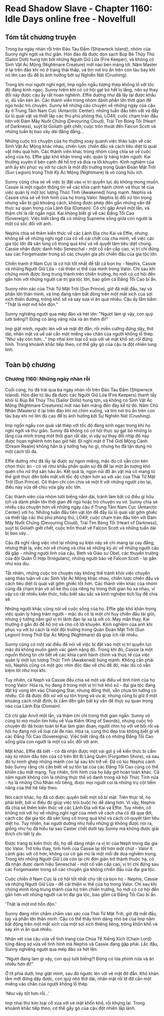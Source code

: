 # Read Shadow Slave - Chapter 1160: Idle Days online free - Novelfull

## Tóm tắt chương truyện

Trong ba ngày nhàn rỗi trên Đảo Tàu Đắm (Shipwreck Island), nhóm của Sunny nghỉ ngơi và thư giãn. Hòn đảo đã được dọn sạch Búp Bê Thủy Thủ (Sailor Doll) hung tợn bởi những Người Giữ Lửa (Fire Keeper), và không có Sinh Vật Ác Mộng (Nightmare Creature) mới nào bén mảng tới. Năm Master ở lại trên đảo khi nó ở trạng thái thấp, và tìm nơi trú ẩn trên con tàu bay khi nó lên cao đủ để bị ảnh hưởng bởi sự Nghiền Nát (Crushing).

Trong khi mọi người nghỉ ngơi, Imp ngốn ngấu tượng thép khổng lồ với tốc độ đáng kinh ngạc. Sunny hiếm khi có cơ hội gạt bỏ hết lo lắng, nên sự thay đổi này được cậu ấy rất hoan nghênh. Effie dường như đã lấy lại được khẩu vị, dù vẫn kén ăn. Các thành viên trong nhóm dành phần lớn thời gian để ngủ hoặc trò chuyện. Sunny kể những câu chuyện về những ngày của cậu ấy ở Trung Tâm Nam Cực (Antarctic Center): những tuần đầu tiên vất vả đẩy lùi lũ quái vật và thiết lập các thủ phủ phòng thủ, LO49, cuộc chạm trán đầu tiên với Đám Mây Nuốt Chửng (Devouring Cloud), Trái Tim Bóng Tối (Heart of Darkness), suýt bị Goliath giết chết, cuộc trốn thoát đến Falcon Scott và những tuần bị bao vây dài đằng đẵng...

Những cuộc trò chuyện của họ thường xoay quanh việc thảo luận về các Sinh Vật Ác Mộng khác nhau, chiến lược chiến đấu và cách tiêu diệt lũ quái vật hiệu quả hơn. Các thành viên khác trong nhóm cũng chia sẻ về cuộc sống của họ. Effie gặp khó khăn trong việc quản lý hàng trăm người. Kai thường xuyên ở bên cạnh để hỗ trợ và đưa ra lời khuyên. Kinh nghiệm của anh ấy khi phục vụ với tư cách là một đội trưởng trong Quân Đoàn Mặt Trời (Sun Legion) trong Thời Kỳ Ác Mộng (Nightmare) là vô cùng hữu ích.

Sunny cũng chia sẻ về việc bị đặt vào vị trí quyền lực dù không mong muốn. Cassie là một nguồn thông tin về các khía cạnh hành chính và thực tế của việc quản lý một lực lượng Thức Tỉnh (Awakened) hùng mạnh. Nephis và Cassie chia sẻ về tình hình của họ trong Valor. Nephis bị đối xử tôn trọng nhưng vẫn bị giữ khoảng cách, không được phép đến gần những vấn đề thực sự quan trọng của Lãnh Địa (Domain). Cô chỉ gặp Anvil một lần, và thậm chí là rất ngắn ngủi. Kai không biết gì về các Đấng Tối Cao (Sovereign). Việc biết rằng đã có những Supreme sống giữa con người là một cú sốc đối với anh.

Nephis chia sẻ thêm kiến thức về các Lãnh Địa cho Kai và Effie, nhưng không kể về những nghi ngờ của cô về cái chết của cha mình, về việc các gia tộc lớn đã săn lùng cô trong quá khứ và về quyết tâm tiêu diệt chúng. Cassie nhận được danh hiệu Seneschal - một cố vấn cấp cao, vị trí chỉ đứng sau các Forgemaster trong số các chuyên gia phi chiến đấu của gia tộc lớn.

Chiến tranh ở Nam Cực là cơ hội tốt nhất để tất cả bọn họ - Nephis, Cassie và những Người Giữ Lửa - cải thiện vị thế của mình trong Valor. Chỉ sau khi chứng minh được lòng trung thành trên chiến trường, họ mới có cơ hội đến gần hơn với những người cai trị gia tộc lớn, bao gồm cả Đấng Tối Cao bí ẩn.

Sunny nhìn xác của Thái Tử Mặt Trời (Sun Prince), giờ đã mất đầu, tay và phần lớn thân mình, và Imp đang nằm bất động trên một mắt xích của sợi xích thiên đường, trông khổ sở và say sưa vì ăn quá nhiều. Cậu ấy lẩm bẩm: "Thật là một mớ hỗn độn."

Sunny nghiêng người qua mép đảo và hét lớn: "Ngươi làm gì vậy, con quỷ lười biếng?! Đừng có lảng vảng nữa và ăn thêm đi!"

Imp giật mình, ngước lên với vẻ mặt đờ đẫn, rồi miễn cưỡng đứng dậy, thở dài, nhăn mặt và uể oải cắn một miếng vào chân của người khổng lồ thép. "Như vậy còn hơn..." Imp nhai kim loại cổ xưa với vẻ mặt khổ sở, rồi đứng hình. Trong khoảnh khắc tiếp theo, cơ thể gầy gò của cậu ta đột nhiên lung linh.

## Toàn bộ chương

### Chương 1160: Những ngày nhàn rỗi

Cuối cùng, họ đã trải qua ba ngày nhàn rỗi trên Đảo Tàu Đắm (Shipwreck Island). Hòn đảo từ lâu đã được các Người Giữ Lửa (Fire Keepers) thanh tẩy khỏi lũ Búp Bê Thủy Thủ (Sailor Dolls) hung tợn, và không có Sinh Vật Ác Mộng (Nightmare Creatures) mới nào bén mảng đến đây kể từ đó. Năm Chủ Nhân (Masters) ở lại trên đảo khi nó chìm xuống, và tìm nơi trú ẩn trên con tàu bay khi nó lên đủ cao để bị ảnh hưởng bởi Sự Nghiền Nát (Crushing).

Imp ngốn ngấu con quái vật thép với tốc độ đáng kinh ngạc trong khi họ nghỉ ngơi và thư giãn. Sunny đã không có cơ hội thực sự gạt bỏ những lo lắng của mình trong một thời gian rất dài, vì vậy sự thay đổi nhịp độ này được hoan nghênh hơn bao giờ hết. Đi nghỉ mát ở Thế Giới Mộng Cảnh (Dream Realm) không hẳn là ý tưởng hay ho gì, nhưng họ đã tận dụng nó một cách tối đa.

Effie dường như đã lấy lại được sự ngon miệng, mặc dù cô vẫn còn kén chọn thức ăn - có vẻ như khẩu phần quân sự đã để lại một ấn tượng khó quên cho nữ thợ săn háu ăn. Kết quả là, ngọn núi đồ ăn vặt mà cô mang từ thế giới thực đến biến mất với tốc độ chậm hơn so với xác của Thái Tử Mặt Trời (Sun Prince). Cô thậm chí còn chia sẻ một ít với những người còn lại, điều này vừa dễ chịu vừa gây sốc lớn.

Các thành viên của nhóm lười biếng nằm dài, tránh làm bất cứ điều gì hữu ích và dành phần lớn thời gian để ngủ hoặc trò chuyện vu vơ. Sunny chia sẻ nhiều câu chuyện hơn về những ngày cậu ở Trung Tâm Nam Cực (Antarctic Center) với họ. Những tuần đầu tiên vật lộn để đẩy lùi lũ quái vật gớm ghiếc và thiết lập các thủ phủ phòng thủ, LO49, cuộc chạm trán đầu tiên với Đám Mây Nuốt Chửng (Devouring Cloud), Trái Tim Bóng Tối (Heart of Darkness), suýt bị Goliath giết chết, cuộc trốn thoát về Falcon Scott và những tuần dài bị bao vây...

Cậu đã nghĩ rằng việc nhớ lại những sự kiện này sẽ chỉ mang lại cay đắng, nhưng thật lạ, việc nói về chúng và chia sẻ những ký ức về những người cậu đã gặp - những người lính của cậu, Beth và Giáo sư Obel, các thuyền trưởng của đội Quân Ô Hợp (Irregulars), những người bảo vệ Falcon Scott - lại gần như xoa dịu.

Tất nhiên, những cuộc trò chuyện này không thể tránh khỏi việc chuyển sang thảo luận về các Sinh Vật Ác Mộng khác nhau, chiến lược chiến đấu và cách tiêu diệt lũ quái vật gớm ghiếc tốt hơn. Các thành viên khác của nhóm cũng đã chạm trán vô số kẻ thù của riêng họ trong thời gian họ xa nhau, vì vậy có rất nhiều kiến thức, hiểu biết sâu sắc và kinh nghiệm tích lũy để chia sẻ.

Những người khác cũng nói về cuộc sống của họ. Effie gặp khó khăn trong việc quản lý hàng trăm người - mặc dù cô là một chỉ huy chiến đấu tài giỏi, nhưng ý tưởng nắm giữ vị trí lãnh đạo lại xa lạ với cô. May mắn thay, Kai thường ở gần đó để hỗ trợ và cho cô lời khuyên. Kinh nghiệm của anh khi phục vụ với tư cách là một đội trưởng trong Quân Đoàn Mặt Trời (Sun Legion) trong Thời Đại Ác Mộng (Nightmare) đã giúp ích rất nhiều.

Sunny cũng có một vài điều để nói về việc bị đặt vào một vị trí quyền lực mặc dù không muốn gánh vác gánh nặng đó. Trong khi đó, Cassie là một nguồn thông tin chi tiết về các khía cạnh hành chính và thực tế của việc quản lý một lực lượng Thức Tỉnh (Awakened) hùng mạnh. Không cần phải nói, Nephis cũng có một góc nhìn độc đáo về chủ đề đó, mặc dù cô vẫn kiệm lời như mọi khi.

Tuy nhiên, cả Neph và Cassie đều chia sẻ một vài điều về tình hình của họ trong Valor. Hóa ra, họ đang ở trong một vị trí hơi khó xử - đại gia tộc đang đặt kỳ vọng lớn vào Changing Star, nhưng đồng thời, vẫn chưa tin tưởng cô nhiều. Cô đã được đối xử với sự tôn trọng và ưu ái, nhưng cũng bị giữ ở một khoảng cách nhất định, bị cấm đến gần bất kỳ vấn đề thực sự quan trọng nào của Lãnh Địa (Domain).

Cô chỉ gặp Anvil một lần, và thậm chí chỉ trong thời gian ngắn. Sunny vô cùng tò mò muốn tìm hiểu về Vua Kiếm (King of Swords), nhưng cuộc trò chuyện đó đã hoàn toàn bị Kai làm gián đoạn, người nhìn họ với vẻ bối rối và hỏi họ đang nói về loại cái đe nào. Hóa ra, cung thủ đẹp trai không biết gì về các Đấng Tối Cao (Sovereigns). Việc biết rằng đã có những Đấng Tối Cao sống giữa con người là một cú sốc đối với anh.

Mặt khác, Effie đã biết - cô đã nhận được một vài gợi ý về kiến thức bị cấm này từ nhóm đầu tiên của cô trên Bờ Bị Lãng Quên (Forgotten Shore), và sau đó tự mình ghép những mảnh còn lại sau khi trở về. Đã có lúc Nephis cảnh báo Sunny rằng chỉ cần biết về sự tồn tại của các Đấng Tối Cao cũng có thể khiến cậu mất mạng. Tuy nhiên, tình hình của họ bây giờ hoàn toàn khác. Cả năm người không còn là những thực thể vô danh trong xã hội Thức Tỉnh nữa - họ là những Chủ Nhân nổi tiếng, được mọi người coi là những trụ cột tiềm năng của thế hệ tiếp theo.

Nói cách khác, họ đã có được quyền biết một số bí mật. Trên thực tế, họ phải biết, bởi vì điều đó giúp việc trói buộc họ dễ dàng hơn. Vì vậy, Nephis đã chia sẻ thêm kiến thức về các Lãnh Địa với Kai và Effie. Tuy nhiên, cô không nói với họ về những nghi ngờ của mình về cách cha cô đã qua đời, cách các đại gia tộc đã săn lùng cô trong quá khứ và cách cô quyết tâm tiêu diệt họ. Tuy nhiên, hai người dường như hiểu những gì không được nói ra, giống như họ đã hiểu tại sao Caster chết dưới tay Sunny mà không được giải thích chi tiết lý do.

Được trang bị kiến thức đó, họ dễ dàng nhận ra vị trí của Neph trong đại gia tộc Valor. Trớ trêu thay, tình hình của Cassie lại tốt hơn một chút - Valor ít cảnh giác với cô hơn, không coi cô gái mù là một mối đe dọa nghiêm trọng. Trong khi những Người Giữ Lửa còn lại chỉ đơn giản trở thành thuộc hạ, cô đã nhận được danh hiệu Seneschal - một cố vấn cấp cao, vị trí chỉ đứng sau các Forgemaster trong số các chuyên gia không chiến đấu của đại gia tộc.

Cuộc chiến ở Nam Cực là cơ hội tốt nhất cho tất cả bọn họ - Nephis, Cassie và những Người Giữ Lửa - để cải thiện vị thế của họ trong Valor. Chỉ sau khi chứng minh lòng trung thành của họ trên chiến trường, họ mới có cơ hội đến gần hơn với những người cai trị đại gia tộc, bao gồm cả Đấng Tối Cao bí ẩn.

'Thật là một mớ hỗn độn.'

Sunny đang nhìn chằm chằm vào xác của Thái Tử Mặt Trời, giờ đã mất đầu, tay và phần lớn thân mình. Cậu có thể thấy hình dáng nhỏ bé của Imp nằm bất động trên một mắt xích của một sợi xích thiêng liêng, trông khốn khổ và say xỉn vì ăn quá nhiều.

Nhận xét của cậu vừa về tình trạng của Chúa Tể Xiềng Xích (Chain Lord) từng đáng sợ vừa về tình hình mà Nephis và Cassie đang gặp phải. Lắc đầu, Sunny nghiêng người qua mép đảo và hét lên:

"Ngươi đang làm gì vậy, con quỷ lười biếng?! Đừng có lừa phỉnh nữa và ăn nhiều hơn đi!"

Ở tít phía dưới, Imp giật mình, sau đó ngước lên với vẻ mặt đờ đẫn. Khó khăn lắm mới đứng dậy được, con quỷ nhỏ thở dài, nhăn mặt rồi lờ đờ cắn một miếng vào chân của người khổng lồ thép.

'Như vậy tốt hơn rồi...'

Imp nhai thứ kim loại cổ xưa với vẻ mặt khốn khổ, rồi khựng lại. Trong khoảnh khắc tiếp theo, cơ thể gầy gò của cậu đột nhiên lấp lánh.